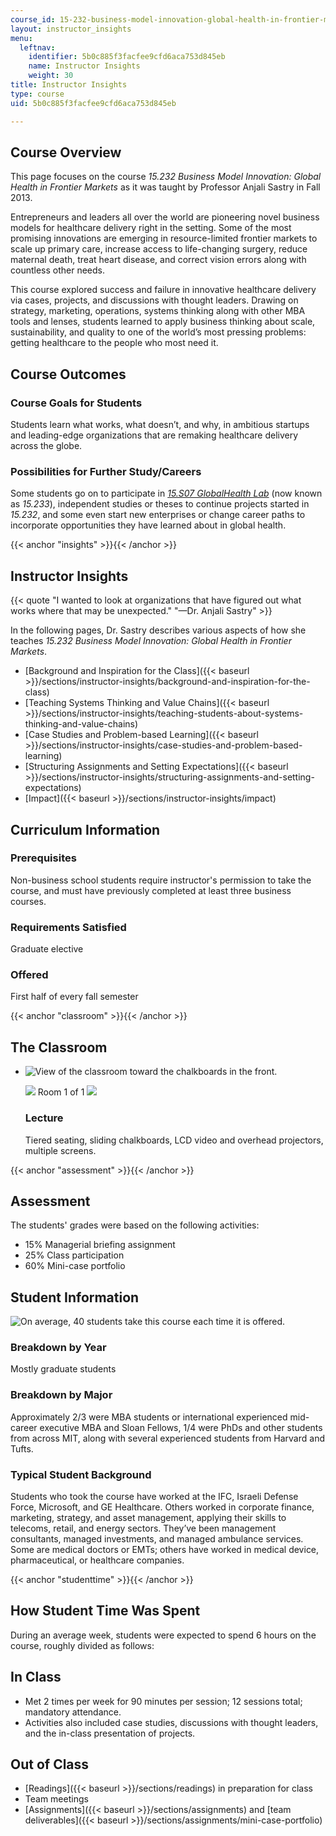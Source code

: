 ```yaml
---
course_id: 15-232-business-model-innovation-global-health-in-frontier-markets-fall-2013
layout: instructor_insights
menu:
  leftnav:
    identifier: 5b0c885f3facfee9cfd6aca753d845eb
    name: Instructor Insights
    weight: 30
title: Instructor Insights
type: course
uid: 5b0c885f3facfee9cfd6aca753d845eb

---
```


Course Overview
---------------

This page focuses on the course _15.232 Business Model Innovation: Global Health in Frontier Markets_ as it was taught by Professor Anjali Sastry in Fall 2013.

Entrepreneurs and leaders all over the world are pioneering novel business models for healthcare delivery right in the setting. Some of the most promising innovations are emerging in resource-limited frontier markets to scale up primary care, increase access to life-changing surgery, reduce maternal death, treat heart disease, and correct vision errors along with countless other needs.

This course explored success and failure in innovative healthcare delivery via cases, projects, and discussions with thought leaders. Drawing on strategy, marketing, operations, systems thinking along with other MBA tools and lenses, students learned to apply business thinking about scale, sustainability, and quality to one of the world’s most pressing problems: getting healthcare to the people who most need it.

Course Outcomes
---------------

### Course Goals for Students

Students learn what works, what doesn’t, and why, in ambitious startups and leading-edge organizations that are remaking healthcare delivery across the globe.

### Possibilities for Further Study/Careers

Some students go on to participate in [_15.S07 GlobalHealth Lab_](/courses/15-s07-globalhealth-lab-spring-2013/) (now known as _15.233_), independent studies or theses to continue projects started in _15.232_, and some even start new enterprises or change career paths to incorporate opportunities they have learned about in global health.

{{< anchor "insights" >}}{{< /anchor >}}

Instructor Insights
-------------------

{{< quote "I wanted to look at organizations that have figured out what works where that may be unexpected." "—Dr. Anjali Sastry" >}}

In the following pages, Dr. Sastry describes various aspects of how she teaches _15.232 Business Model Innovation: Global Health in Frontier Markets_.

*   [Background and Inspiration for the Class]({{< baseurl >}}/sections/instructor-insights/background-and-inspiration-for-the-class)
*   [Teaching Systems Thinking and Value Chains]({{< baseurl >}}/sections/instructor-insights/teaching-students-about-systems-thinking-and-value-chains)
*   [Case Studies and Problem-based Learning]({{< baseurl >}}/sections/instructor-insights/case-studies-and-problem-based-learning)
*   [Structuring Assignments and Setting Expectations]({{< baseurl >}}/sections/instructor-insights/structuring-assignments-and-setting-expectations)
*   [Impact]({{< baseurl >}}/sections/instructor-insights/impact)

Curriculum Information
----------------------

### Prerequisites

Non-business school students require instructor's permission to take the course, and must have previously completed at least three business courses.

### Requirements Satisfied

Graduate elective

### Offered

First half of every fall semester

{{< anchor "classroom" >}}{{< /anchor >}}

The Classroom
-------------

*   ![View of the classroom toward the chalkboards in the front.](/coursemedia/15-232-business-model-innovation-global-health-in-frontier-markets-fall-2013/e420b24e04452d22ae9d2fcc91595525_15-232_classroom-1.jpg)
    
    ![](/images/educator/classroom_prev_dim.png) Room 1 of 1 ![](/images/educator/classroom_next_dim.png)
    
    ### Lecture
    
    Tiered seating, sliding chalkboards, LCD video and overhead projectors, multiple screens.
    

{{< anchor "assessment" >}}{{< /anchor >}}

Assessment
----------

The students' grades were based on the following activities:

- 15% Managerial briefing assignment
- 25% Class participation
- 60% Mini-case portfolio

Student Information
-------------------

![On average, 40 students take this course each time it is offered.](/coursemedia/15-232-business-model-innovation-global-health-in-frontier-markets-fall-2013/4b2503ffd23066d59b1eb80d5109ced5_15-232_stat-students.png)

### Breakdown by Year

Mostly graduate students

### Breakdown by Major

Approximately 2/3 were MBA students or international experienced mid-career executive MBA and Sloan Fellows, 1/4 were PhDs and other students from across MIT, along with several experienced students from Harvard and Tufts.

### Typical Student Background

Students who took the course have worked at the IFC, Israeli Defense Force, Microsoft, and GE Healthcare. Others worked in corporate finance, marketing, strategy, and asset management, applying their skills to telecoms, retail, and energy sectors. They’ve been management consultants, managed investments, and managed ambulance services. Some are medical doctors or EMTs; others have worked in medical device, pharmaceutical, or healthcare companies.

{{< anchor "studenttime" >}}{{< /anchor >}}

How Student Time Was Spent
--------------------------

During an average week, students were expected to spend 6 hours on the course, roughly divided as follows:

In Class
--------

*   Met 2 times per week for 90 minutes per session; 12 sessions total; mandatory attendance.
*   Activities also included case studies, discussions with thought leaders, and the in-class presentation of projects.

Out of Class
------------

*   [Readings]({{< baseurl >}}/sections/readings) in preparation for class
*   Team meetings
*   [Assignments]({{< baseurl >}}/sections/assignments) and [team deliverables]({{< baseurl >}}/sections/assignments/mini-case-portfolio)